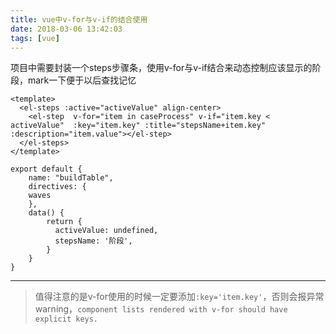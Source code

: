 ```yaml
---
title: vue中v-for与v-if的结合使用
date: 2018-03-06 13:42:03
tags: [vue]
---
```


项目中需要封装一个steps步骤条，使用v-for与v-if结合来动态控制应该显示的阶段，mark一下便于以后查找记忆

    <template>
      <el-steps :active="activeValue" align-center>
        <el-step  v-for="item in caseProcess" v-if="item.key < activeValue"  :key="item.key" :title="stepsName+item.key" :description="item.value"></el-step>
      </el-steps>
    </template>  

    export default {
        name: "buildTable",
        directives: {
        waves
        },
        data() {
            return {
              activeValue: undefined,
              stepsName: '阶段',
            }
        }
    }
---   
>值得注意的是v-for使用的时候一定要添加`:key='item.key'`，否则会报异常warning，`component lists rendered with v-for should have explicit keys. `  